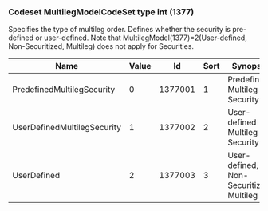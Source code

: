 ### Codeset MultilegModelCodeSet type int (1377)

Specifies the type of multileg order. Defines whether the security is pre-defined or user-defined. Note that MultilegModel(1377)=2(User-defined, Non-Securitized, Multileg) does not apply for Securities.

| Name                        | Value | Id      | Sort | Synopsis                                |
|-----------------------------|-------|---------|------|-----------------------------------------|
| PredefinedMultilegSecurity  | 0     | 1377001 | 1    | Predefined Multileg Security            |
| UserDefinedMultilegSecurity | 1     | 1377002 | 2    | User-defined Multileg Security          |
| UserDefined                 | 2     | 1377003 | 3    | User-defined, Non-Securitized, Multileg |

